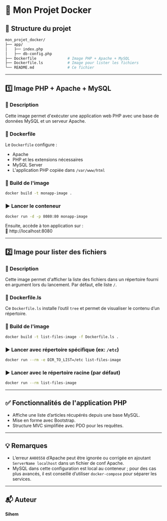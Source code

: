 # 🐳 Mon Projet Docker

## 📁 Structure du projet

```bash
mon_projet_docker/
├── app/
│   ├── index.php
│   ├── db-config.php
├── Dockerfile              # Image PHP + Apache + MySQL
├── Dockerfile.ls           # Image pour lister les fichiers
└── README.md               # Ce fichier
```

---

## 1️⃣ Image PHP + Apache + MySQL

### 📌 Description

Cette image permet d'exécuter une application web PHP avec une base de données MySQL et un serveur Apache.

### 🧱 Dockerfile

Le `Dockerfile` configure :

- Apache
- PHP et les extensions nécessaires
- MySQL Server
- L'application PHP copiée dans `/var/www/html`

### 🔧 Build de l'image

```bash
docker build -t monapp-image .
```

### ▶️ Lancer le conteneur

```bash
docker run -d -p 8080:80 monapp-image
```

Ensuite, accède à ton application sur :  
📍 http://localhost:8080

---

## 2️⃣ Image pour lister des fichiers

### 📌 Description

Cette image permet d'afficher la liste des fichiers dans un répertoire fourni en argument lors du lancement. Par défaut, elle liste `/`.

### 🧱 Dockerfile.ls

Ce `Dockerfile.ls` installe l’outil `tree` et permet de visualiser le contenu d’un répertoire.

### 🔧 Build de l'image

```bash
docker build -t list-files-image -f Dockerfile.ls .
```

### ▶️ Lancer avec répertoire spécifique (ex: `/etc`)

```bash
docker run --rm -e DIR_TO_LIST=/etc list-files-image
```

### ▶️ Lancer avec le répertoire racine (par défaut)

```bash
docker run --rm list-files-image
```

---

## ✅ Fonctionnalités de l'application PHP

- Affiche une liste d’articles récupérés depuis une base MySQL.
- Mise en forme avec Bootstrap.
- Structure MVC simplifiée avec PDO pour les requêtes.

---

## 💡 Remarques

- L’erreur `AH00558` d’Apache peut être ignorée ou corrigée en ajoutant `ServerName localhost` dans un fichier de conf Apache.
- MySQL dans cette configuration est local au conteneur ; pour des cas plus avancés, il est conseillé d’utiliser `docker-compose` pour séparer les services.

---

## 📬 Auteur

**Sihem**
